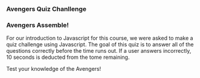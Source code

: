 ### Avengers Quiz Chanllenge


### Avengers Assemble!

For our introduction to Javascript for this course, we were asked to make a quiz challenge using Javascript.  The goal of this quiz is to answer all of the questions correctly before the time runs out.  If a user answers incorrectly, 10 seconds is deducted from the tome remaining.  

Test your knowledge of the Avengers!  